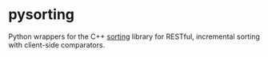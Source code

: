 # pysorting

Python wrappers for the C++ [sorting](https://github.com/goromal/sorting) library for RESTful, incremental sorting with client-side comparators.
